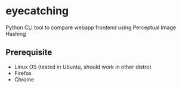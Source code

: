 # eyecatching
Python CLI tool to compare webapp frontend using Perceptual Image Hashing

## Prerequisite
* Linux OS (tested in Ubuntu, should work in other distro)
* Firefox
* Chrome
